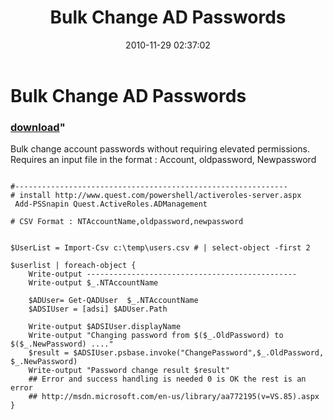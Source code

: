 ﻿---
pid:            2394
parent:         0
children:       
poster:         Jos Verlinde
title:          Bulk Change AD Passwords
date:           2010-11-29 02:37:02
format:         posh
---

# Bulk Change AD Passwords

### [download](2394.ps1)"

Bulk change account passwords without requiring elevated permissions.
Requires an input file in the format : Account, oldpassword, Newpassword



```posh

#-------------------------------------------------------------
# install http://www.quest.com/powershell/activeroles-server.aspx
 Add-PSSnapin Quest.ActiveRoles.ADManagement

# CSV Format : NTAccountName,oldpassword,newpassword


$UserList = Import-Csv c:\temp\users.csv # | select-object -first 2 

$userlist | foreach-object {
    Write-output -----------------------------------------------
    Write-output $_.NTAccountName

    $ADUser= Get-QADUser  $_.NTAccountName
    $ADSIUser = [adsi] $ADUser.Path
    
    Write-output $ADSIUser.displayName
    Write-output "Changing password from $($_.OldPassword) to $($_.NewPassword) ...."
    $result = $ADSIUser.psbase.invoke("ChangePassword",$_.OldPassword, $_.NewPassword)
    Write-output "Password change result $result"
    ## Error and success handling is needed 0 is OK the rest is an error 
    ## http://msdn.microsoft.com/en-us/library/aa772195(v=VS.85).aspx 
}

```
